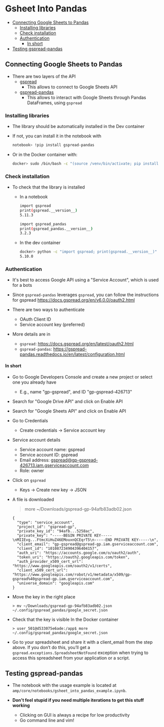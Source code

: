 # Gsheet Into Pandas

<!-- toc -->

- [Connecting Google Sheets to Pandas](#connecting-google-sheets-to-pandas)
  * [Installing libraries](#installing-libraries)
  * [Check installation](#check-installation)
  * [Authentication](#authentication)
    + [In short](#in-short)
- [Testing gspread-pandas](#testing-gspread-pandas)

<!-- tocstop -->

## Connecting Google Sheets to Pandas

- There are two layers of the API
  - [gspread](https://docs.gspread.org/)
    - This allows to connect to Google Sheets API
  - [gspread-pandas](https://gspread-pandas.readthedocs.io)
    - This allows to interact with Google Sheets through Pandas DataFrames,
      using `gspread`

### Installing libraries

- The library should be automatically installed in the Dev container

- If not, you can install it in the notebook with
  ```bash
  notebook> !pip install gspread-pandas
  ```
- Or in the Docker container with:

  ```bash
  docker> sudo /bin/bash -c "(source /venv/bin/activate; pip install gspread)"
  ```

### Check installation

- To check that the library is installed
  - In a notebook

    ```bash
    import gspread
    print(gspread.__version__)
    5.11.3

    import gspread_pandas
    print(gspread_pandas.__version__)
    3.2.3
    ```
  - In the dev container
    ```bash
    docker> python -c "import gspread; print(gspread.__version__)"
    5.10.0
    ```

### Authentication

- It's best to access Google API using a "Service Account", which is used for a
  bots
- Since `gspread-pandas` leverages `gspread`, you can follow the instructions
  for gspread https://docs.gspread.org/en/v6.0.0/oauth2.html

- There are two ways to authenticate
  - OAuth Client ID
  - Service account key (preferred)

- More details are in
  - `gspread`: https://docs.gspread.org/en/latest/oauth2.html
  - `gspread-pandas`:
    https://gspread-pandas.readthedocs.io/en/latest/configuration.html

#### In short

- Go to Google Developers Console and create a new project or select one you
  already have
  - E.g., name "gp-gspread", and ID "gp-gspread-426713"
- Search for "Google Drive API" and click on Enable API
- Search for "Google Sheets API" and click on Enable API
- Go to Credentials
  - Create credentials -> Service account key
- Service account details
  - Service account name: gspread
  - Service account ID: gspread
  - Email address: gspread@gp-gspread-426713.iam.gserviceaccount.com
  - Role: owner
- Click on `gspread`
  - Keys -> Create new key -> JSON
- A file is downloaded

  > more ~/Downloads/gspread-gp-94afb83adb02.json
  ```
  {
    "type": "service_account",
    "project_id": "gspread-gp",
    "private_key_id": "94afb...5258ac",
    "private_key": "-----BEGIN PRIVATE KEY-----\nMIIEvg...FtmcXiHuZ46EMouxnQCEqrT5\n-----END PRIVATE KEY-----\n",
    "client_email": "gp-gspread@gspread-gp.iam.gserviceaccount.com",
    "client_id": "101087234904396404157",
    "auth_uri": "https://accounts.google.com/o/oauth2/auth",
    "token_uri": "https://oauth2.googleapis.com/token",
    "auth_provider_x509_cert_url": "https://www.googleapis.com/oauth2/v1/certs",
    "client_x509_cert_url": "https://www.googleapis.com/robot/v1/metadata/x509/gp-gspread%40gspread-gp.iam.gserviceaccount.com",
    "universe_domain": "googleapis.com"
  }
  ```

- Move the key in the right place
  ```
  > mv ~/Downloads/gspread-gp-94afb83adb02.json ~/.config/gspread_pandas/google_secret.json
  ```

- Check that the key is visible In the Docker container
  ```
  > user_501@d533075e6ade:/app$ more ~/.config/gspread_pandas/google_secret.json
  ```

- Go to your spreadsheet and share it with a client_email from the step above.
  If you don’t do this, you’ll get a `gspread.exceptions.SpreadsheetNotFound`
  exception when trying to access this spreadsheet from your application or a
  script.

## Testing gspread-pandas

- The notebook with the usage example is located at
  `amp/core/notebooks/gsheet_into_pandas_example.ipynb`.

- **Don't feel stupid if you need multiple iterations to get this stuff
  working**
  - Clicking on GUI is always a recipe for low productivity
  - Go command line and vim!

